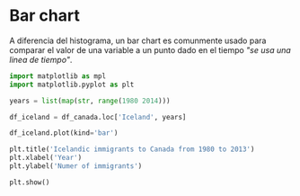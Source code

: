 # Bar chart
A diferencia del histograma, un bar chart es comunmente usado para comparar el valor de una variable a un punto dado en el tiempo _"se usa una linea de tiempo"_.

```python 
import matplotlib as mpl
import matplotlib.pyplot as plt
```

```python
years = list(map(str, range(1980 2014)))

df_iceland = df_canada.loc['Iceland', years]
```

```python
df_iceland.plot(kind='bar')

plt.title('Icelandic immigrants to Canada from 1980 to 2013')
plt.xlabel('Year')
plt.ylabel('Numer of immigrants')

plt.show()
```

